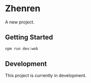 # Zhenren

A new project.

## Getting Started

```bash
npm run dev:web
```

## Development

This project is currently in development.